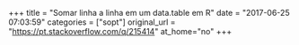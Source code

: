 +++
title = "Somar linha a linha em um data.table em R"
date = "2017-06-25 07:03:59"
categories = ["sopt"]
original_url = "https://pt.stackoverflow.com/q/215414"
at_home="no"
+++

